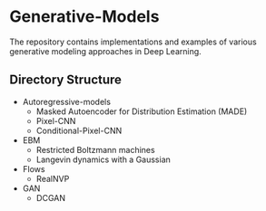 # Generative-Models

The repository contains implementations and examples of various generative modeling approaches in Deep Learning.

## Directory Structure

* Autoregressive-models
  * Masked Autoencoder for Distribution Estimation (MADE)
  * Pixel-CNN
  * Conditional-Pixel-CNN
* EBM
  * Restricted Boltzmann machines
  * Langevin dynamics with a Gaussian
* Flows
  * RealNVP
* GAN
  * DCGAN
